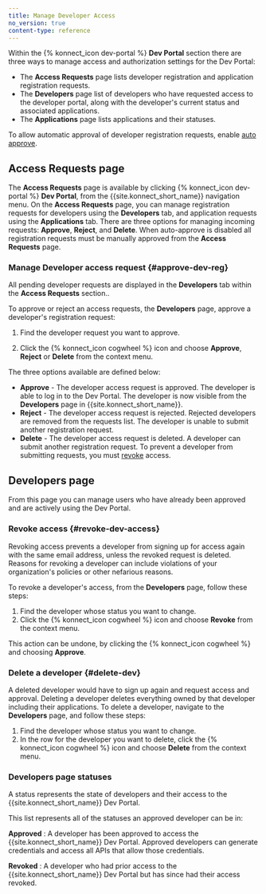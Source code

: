 ```yaml
---
title: Manage Developer Access
no_version: true
content-type: reference
---
```


Within the {% konnect_icon dev-portal %} **Dev Portal** section there are three ways to manage access and authorization settings for the Dev Portal: 
* The **Access Requests** page lists developer registration and application registration requests.
* The **Developers** page list of developers who have requested access to the developer portal, along with the developer's current status and associated applications.
* The **Applications** page lists applications and their statuses.

To allow automatic approval of developer registration requests,
enable [auto approve](/konnect/dev-portal/access-and-approval/auto-approve-devs-apps).

## Access Requests page

The **Access Requests** page is available by clicking {% konnect_icon dev-portal %} **Dev Portal**, from the {{site.konnect_short_name}} navigation menu. On the **Access Requests** page, you can manage registration requests for developers using the **Developers** tab, and application requests using the **Applications** tab. There are three options for managing incoming requests: **Approve**, **Reject**, and **Delete**. When auto-approve is disabled all registration requests must be manually approved from the **Access Requests** page. 

### Manage Developer access request {#approve-dev-reg}

All pending developer requests are displayed in the **Developers** tab within the **Access Requests** section..

To approve or reject an access requests, the **Developers** page, approve a developer's registration request:

1. Find the developer request you want to approve.

2. Click the {% konnect_icon cogwheel %} icon and choose
   **Approve**, **Reject** or **Delete** from the context menu.

The three options available are defined below: 

* **Approve** - The developer access request is approved. The developer is able to log in to the Dev Portal. The developer is now visible from the **Developers** page in {{site.konnect_short_name}}. 
* **Reject** - The developer access request is rejected. Rejected developers are removed from the requests list. The developer is unable to submit another registration request.
* **Delete** - The developer access request is deleted. A developer can submit another registration request. To prevent a developer from submitting requests, you must [revoke](#revoke-dev-access) access.

## Developers page

From this page you can manage users who have already been approved and are actively using the Dev Portal. 

### Revoke access {#revoke-dev-access}

Revoking access prevents a developer from signing up for access again with the same
email address, unless the revoked request is deleted. Reasons for revoking a developer can include
violations of your organization's policies or other nefarious reasons.

To revoke a developer's access, from the **Developers** page, follow these steps:

1. Find the developer whose status you want to change.
2. Click the {% konnect_icon cogwheel %} icon and choose **Revoke** from the
   context menu.

This action can be undone, by clicking the {% konnect_icon cogwheel %} and choosing **Approve**.

### Delete a developer {#delete-dev}

A deleted developer would have to sign up again and request access and approval.
Deleting a developer deletes everything owned by that developer including their applications.
To delete a developer, navigate to the **Developers** page, and follow these steps: 

1. Find the developer whose status you want to change.
2. In the row for the developer you want to delete, click the {% konnect_icon cogwheel %} icon and choose **Delete** from the
   context menu.

### Developers page statuses

A status represents the state of developers and their access to the {{site.konnect_short_name}} Dev Portal.

This list represents all of the statuses an approved developer can be in:

**Approved**
: A developer has been approved to access the {{site.konnect_short_name}} Dev Portal. Approved developers
   can generate credentials and access all APIs that allow those credentials.

**Revoked**
: A developer who had prior access to the {{site.konnect_short_name}} Dev Portal but has since had
  their access revoked.
